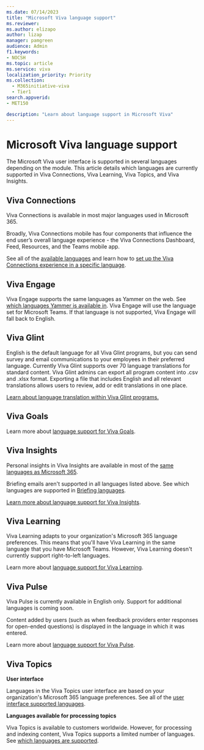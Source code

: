 ```yaml
---
ms.date: 07/14/2023
title: "Microsoft Viva language support"
ms.reviewer: 
ms.author: elizapo
author: lizap
manager: pamgreen
audience: Admin
f1.keywords:
- NOCSH
ms.topic: article
ms.service: viva
localization_priority: Priority
ms.collection:
  - M365initiative-viva
  - Tier1
search.appverid:
- MET150

description: "Learn about language support in Microsoft Viva"
---
```

# Microsoft Viva language support
  
The Microsoft Viva user interface is supported in several languages depending on the module. This article details which languages are currently supported in Viva Connections, Viva Learning, Viva Topics, and Viva Insights.


## Viva Connections
Viva Connections is available in most major languages used in Microsoft 365. 

Broadly, Viva Connections mobile has four components that influence the end user’s overall language experience - the Viva Connections Dashboard, Feed, Resources, and the Teams mobile app.

See all of the [available languages](/viva/connections/viva-connections-language#available-languages) and learn how to [set up the Viva Connections experience in a specific language](/viva/connections/viva-connections-language).

## Viva Engage
Viva Engage supports the same languages as Yammer on the web. See [which languages Yammer is available in](https://support.microsoft.com/office/14dd5886-d48d-4d6d-a583-4273a2538540). Viva Engage will use the language set for Microsoft Teams. If that language is not supported, Viva Engage will fall back to English.

## Viva Glint
English is the default language for all Viva Glint programs, but you can send survey and email communications to your employees in their preferred language. Currently Viva Glint supports over 70 language translations for standard content. Viva Glint admins can export all program content into .csv and .xlsx format. Exporting a file that includes English and all relevant translations allows users to review, add or edit translations in one place. 

[Learn about language translation within Viva Glint programs.](https://go.microsoft.com/fwlink/?linkid=2230918)

## Viva Goals 
Learn more about [language support for Viva Goals](/viva/goals/viva-goals-language-support).

## Viva Insights 

<!--**Teams app + Personal**-->

Personal insights in Viva Insights are available in most of the [same languages as Microsoft 365](https://support.microsoft.com/office/what-languages-is-office-available-in-26d30382-9fba-45dd-bf55-02ab03e2a7ec).

Briefing emails aren't supported in all languages listed above. See which languages are supported in [Briefing languages](/viva/insights/personal/briefing/be-languages).

[Learn more about language support for Viva Insights](/viva/insights/personal/overview/plans-environments#language-support).

<!--**Advanced**

[Learn more about language support and guidelines for Advanced insights](/viva/insights/overview/supported-languages).-->

## Viva Learning
Viva Learning adapts to your organization's Microsoft 365 language preferences. This means that you'll have Viva Learning in the same language that you have Microsoft Teams. However, Viva Learning doesn't currently support right-to-left languages.

Learn more about [language support for Viva Learning](/viva/learning/viva-learning-supported-languages).

## Viva Pulse
Viva Pulse is currently available in English only. Support for additional languages is coming soon.

Content added by users (such as when feedback providers enter responses for open-ended questions) is displayed in the language in which it was entered.

Learn more about [language support for Viva Pulse](/Viva/pulse/get-started/supported-languages).

## Viva Topics
**User interface**

Languages in the Viva Topics user interface are based on your organization's Microsoft 365 language preferences. See all of the [user interface supported languages](/viva/topics/topics-language-support).

**Languages available for processing topics**

Viva Topics is available to customers worldwide. However, for processing and indexing content, Viva Topics supports a limited number of languages. See [which languages are supported](/viva/topics/topics-language-support#languages-available-for-processing-topics).
